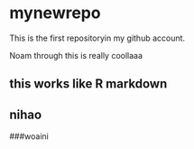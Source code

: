 # mynewrepo
This is the first repositoryin my github account.

Noam through this is really coollaaa
## this works like R markdown

## nihao
###woaini